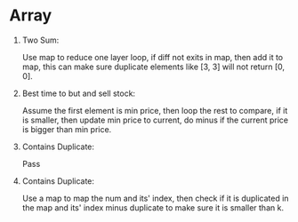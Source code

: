 # Array

1. Two Sum:

   Use map to reduce one layer loop, if diff not exits in map, then add it to map, this can make sure duplicate elements like [3, 3] will not return [0, 0].

2. Best time to but and sell stock:

   Assume the first element is min price, then loop the rest to compare, if it is smaller, then update min price to current, do minus if the current price is bigger than min price.

3. Contains Duplicate:

   Pass

4. Contains Duplicate:

   Use a map to map the num and its' index, then check if it is duplicated in the map and its' index minus duplicate to make sure it is  smaller than k.